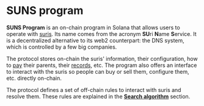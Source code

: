 # SUNS program

**SUNS Program** is an on-chain program in Solana that allows users to operate with [suris](/domains/). Its name
comes from the acronym **SU**ri **N**ame **S**ervice. It is a decentralized alternative to its web2 counterpart: the DNS
system, which is controlled by a few big companies.

The protocol stores on-chain the suris' information, their configuration, how to [pay](/protocol/subscription)
their parents, their [records](/protocol/records/), etc. The program also offers an interface to interact with the
suris so people can buy or sell them, configure them, etc. directly on-chain.

The protocol defines a set of off-chain rules to interact with suris and resolve them. These rules are explained in
the [**Search algorithm**](/protocol/searching/) section.
